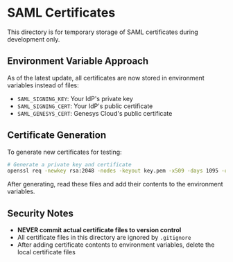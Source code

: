 # SAML Certificates

This directory is for temporary storage of SAML certificates during development only.

## Environment Variable Approach

As of the latest update, all certificates are now stored in environment variables instead of files:

- `SAML_SIGNING_KEY`: Your IdP's private key
- `SAML_SIGNING_CERT`: Your IdP's public certificate
- `SAML_GENESYS_CERT`: Genesys Cloud's public certificate

## Certificate Generation

To generate new certificates for testing:

```bash
# Generate a private key and certificate
openssl req -newkey rsa:2048 -nodes -keyout key.pem -x509 -days 1095 -out cert.pem -subj "/CN=your-domain.com"
```

After generating, read these files and add their contents to the environment variables.

## Security Notes

- **NEVER commit actual certificate files to version control**
- All certificate files in this directory are ignored by `.gitignore`
- After adding certificate contents to environment variables, delete the local certificate files 